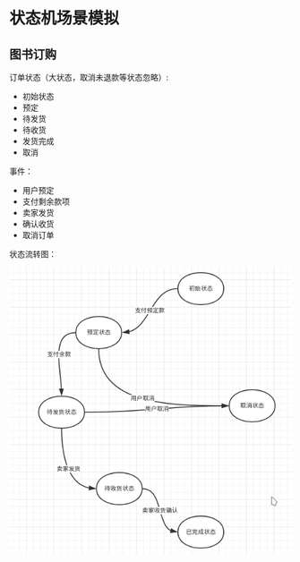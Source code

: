 # 状态机场景模拟

## 图书订购

订单状态（大状态，取消未退款等状态忽略）:
* 初始状态
* 预定
* 待发货
* 待收货
* 发货完成
* 取消

事件：
* 用户预定
* 支付剩余款项
* 卖家发货
* 确认收货
* 取消订单

状态流转图：

![](images/booking-state-machine.png)
